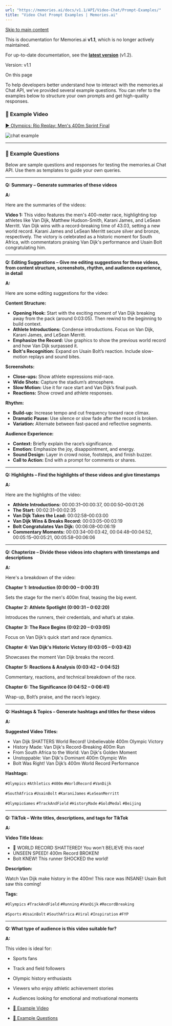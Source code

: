 ```yaml
---
url: "https://memories.ai/docs/v1.1/API/Video-Chat/Prompt-Examples/"
title: "Video Chat Prompt Examples | Memories.ai"
---
```


[Skip to main content](https://memories.ai/docs/v1.1/API/Video-Chat/Prompt-Examples/#__docusaurus_skipToContent_fallback)

This is documentation for Memories.ai **v1.1**, which is no longer actively maintained.

For up-to-date documentation, see the **[latest version](https://memories.ai/docs/API/Video-Chat/Prompt-Examples/)** (v1.2).

Version: v1.1

On this page

To help developers better understand how to interact with the memories.ai Chat API, we’ve provided several example questions. You can refer to the examples below to structure your own prompts and get high-quality responses.

### 🎥 Example Video [​](https://memories.ai/docs/v1.1/API/Video-Chat/Prompt-Examples/\#-example-video "Direct link to 🎥 Example Video")

[▶️ Olympics: Rio Replay: Men's 400m Sprint Final](https://www.youtube.com/watch?v=xG91krXuxyw&t=81s)

![chat example](https://memories.ai/docs/assets/images/chat_example-c08a99882ee1a5a0111e5e11fb23cb9a.png)

* * *

### 💬 Example Questions [​](https://memories.ai/docs/v1.1/API/Video-Chat/Prompt-Examples/\#-example-questions "Direct link to 💬 Example Questions")

Below are sample questions and responses for testing the memories.ai Chat API. Use them as templates to guide your own queries.

* * *

**Q: Summary – Generate summaries of these videos**

**A:**

Here are the summaries of the videos:

**Video 1:** This video features the men's 400-meter race, highlighting top athletes like Van Dijk, Matthew Hudson-Smith, Karani James, and LeSean Merritt. Van Dijk wins with a record-breaking time of 43.03, setting a new world record. Karani James and LeSean Merritt secure silver and bronze, respectively. The victory is celebrated as a historic moment for South Africa, with commentators praising Van Dijk's performance and Usain Bolt congratulating him.

* * *

**Q: Editing Suggestions – Give me editing suggestions for these videos, from content structure, screenshots, rhythm, and audience experience, in detail**

**A:**

Here are some editing suggestions for the video:

**Content Structure:**

- **Opening Hook:** Start with the exciting moment of Van Dijk breaking away from the pack (around 0:03:05). Then rewind to the beginning to build context.
- **Athlete Introductions:** Condense introductions. Focus on Van Dijk, Karani James, and LeSean Merritt.
- **Emphasize the Record:** Use graphics to show the previous world record and how Van Dijk surpassed it.
- **Bolt's Recognition:** Expand on Usain Bolt’s reaction. Include slow-motion replays and sound bites.

**Screenshots:**

- **Close-ups:** Show athlete expressions mid-race.
- **Wide Shots:** Capture the stadium’s atmosphere.
- **Slow Motion:** Use it for race start and Van Dijk’s final push.
- **Reactions:** Show crowd and athlete responses.

**Rhythm:**

- **Build-up:** Increase tempo and cut frequency toward race climax.
- **Dramatic Pause:** Use silence or slow fade after the record is broken.
- **Variation:** Alternate between fast-paced and reflective segments.

**Audience Experience:**

- **Context:** Briefly explain the race’s significance.
- **Emotion:** Emphasize the joy, disappointment, and energy.
- **Sound Design:** Layer in crowd noise, footsteps, and finish buzzer.
- **Call to Action:** End with a prompt for comments or shares.

* * *

**Q: Highlights – Find the highlights of these videos and give timestamps**

**A:**

Here are the highlights of the video:

- **Athlete Introductions:** 00:00:31–00:00:37, 00:00:50–00:01:26
- **The Start:** 00:02:31–00:02:35
- **Van Dijk Takes the Lead:** 00:02:58–00:03:00
- **Van Dijk Wins & Breaks Record:** 00:03:05–00:03:19
- **Bolt Congratulates Van Dijk:** 00:06:08–00:06:19
- **Commentary Moments:** 00:03:34–00:03:42, 00:04:48–00:04:52, 00:05:15–00:05:21, 00:05:58–00:06:06

* * *

**Q: Chapterize – Divide these videos into chapters with timestamps and descriptions**

**A:**

Here's a breakdown of the video:

**Chapter 1: Introduction (0:00:00 – 0:00:31)**

Sets the stage for the men's 400m final, teasing the big event.

**Chapter 2: Athlete Spotlight (0:00:31 – 0:02:20)**

Introduces the runners, their credentials, and what’s at stake.

**Chapter 3: The Race Begins (0:02:20 – 0:03:05)**

Focus on Van Dijk’s quick start and race dynamics.

**Chapter 4: Van Dijk's Historic Victory (0:03:05 – 0:03:42)**

Showcases the moment Van Dijk breaks the record.

**Chapter 5: Reactions & Analysis (0:03:42 – 0:04:52)**

Commentary, reactions, and technical breakdown of the race.

**Chapter 6: The Significance (0:04:52 – 0:06:41)**

Wrap-up, Bolt’s praise, and the race’s legacy.

* * *

**Q: Hashtags & Topics – Generate hashtags and titles for these videos**

**A:**

**Suggested Video Titles:**

- Van Dijk SHATTERS World Record! Unbelievable 400m Olympic Victory
- History Made: Van Dijk's Record-Breaking 400m Run
- From South Africa to the World: Van Dijk's Golden Moment
- Unstoppable: Van Dijk's Dominant 400m Olympic Win
- Bolt Was Right! Van Dijk’s 400m World Record Performance

**Hashtags:**

`#Olympics` `#Athletics` `#400m` `#WorldRecord` `#VanDijk`

`#SouthAfrica` `#UsainBolt` `#KaraniJames` `#LeSeanMerritt`

`#OlympicGames` `#TrackAndField` `#HistoryMade` `#GoldMedal` `#Beijing`

* * *

**Q: TikTok – Write titles, descriptions, and tags for TikTok**

**A:**

**Video Title Ideas:**

- 🤯 WORLD RECORD SHATTERED! You won't BELIEVE this race!
- UNSEEN SPEED! 400m Record BROKEN!
- Bolt KNEW! This runner SHOCKED the world!

**Description:**

Watch Van Dijk make history in the 400m! This race was INSANE! Usain Bolt saw this coming!

**Tags:**

`#Olympics` `#TrackAndField` `#Running` `#VanDijk` `#RecordBreaking`

`#Sports` `#UsainBolt` `#SouthAfrica` `#Viral` `#Inspiration` `#FYP`

* * *

**Q: What type of audience is this video suitable for?**

**A:**

This video is ideal for:

- Sports fans
- Track and field followers
- Olympic history enthusiasts
- Viewers who enjoy athletic achievement stories
- Audiences looking for emotional and motivational moments

- [🎥 Example Video](https://memories.ai/docs/v1.1/API/Video-Chat/Prompt-Examples/#-example-video)
- [💬 Example Questions](https://memories.ai/docs/v1.1/API/Video-Chat/Prompt-Examples/#-example-questions)